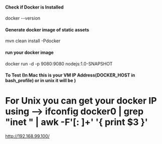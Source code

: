 
#### Check if Docker is Installed
docker --version

#### Generate docker image of static assets
mvn clean install -Pdocker


#### run your docker image  
docker run -d -p 9080:9080 nodejs:1.0-SNAPSHOT

#### To Test (In Mac this is your VM IP Address(DOCKER_HOST in bash_profile) or in unix it will be ) 
# For Unix you can get your docker IP using --> ifconfig docker0 | grep "inet " | awk -F'[: ]+' '{ print $3 }'

http://192.168.99.100/
